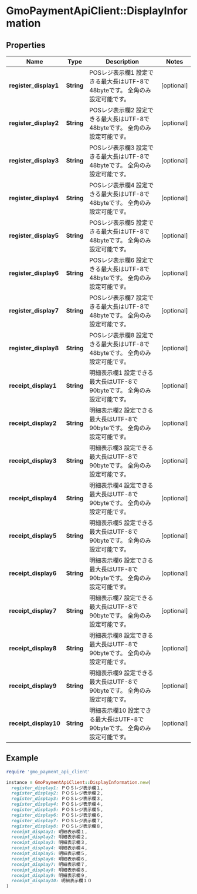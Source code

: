 # GmoPaymentApiClient::DisplayInformation

## Properties

| Name | Type | Description | Notes |
| ---- | ---- | ----------- | ----- |
| **register_display1** | **String** | POSレジ表示欄1   設定できる最大長はUTF-8で48byteです。   全角のみ設定可能です。  | [optional] |
| **register_display2** | **String** | POSレジ表示欄2   設定できる最大長はUTF-8で48byteです。   全角のみ設定可能です。  | [optional] |
| **register_display3** | **String** | POSレジ表示欄3   設定できる最大長はUTF-8で48byteです。   全角のみ設定可能です。  | [optional] |
| **register_display4** | **String** | POSレジ表示欄4   設定できる最大長はUTF-8で48byteです。   全角のみ設定可能です。  | [optional] |
| **register_display5** | **String** | POSレジ表示欄5   設定できる最大長はUTF-8で48byteです。   全角のみ設定可能です。  | [optional] |
| **register_display6** | **String** | POSレジ表示欄6   設定できる最大長はUTF-8で48byteです。   全角のみ設定可能です。  | [optional] |
| **register_display7** | **String** | POSレジ表示欄7   設定できる最大長はUTF-8で48byteです。   全角のみ設定可能です。  | [optional] |
| **register_display8** | **String** | POSレジ表示欄8   設定できる最大長はUTF-8で48byteです。   全角のみ設定可能です。  | [optional] |
| **receipt_display1** | **String** | 明細表示欄1   設定できる最大長はUTF-8で90byteです。   全角のみ設定可能です。  | [optional] |
| **receipt_display2** | **String** | 明細表示欄2   設定できる最大長はUTF-8で90byteです。   全角のみ設定可能です。  | [optional] |
| **receipt_display3** | **String** | 明細表示欄3   設定できる最大長はUTF-8で90byteです。   全角のみ設定可能です。  | [optional] |
| **receipt_display4** | **String** | 明細表示欄4   設定できる最大長はUTF-8で90byteです。   全角のみ設定可能です。  | [optional] |
| **receipt_display5** | **String** | 明細表示欄5   設定できる最大長はUTF-8で90byteです。   全角のみ設定可能です。  | [optional] |
| **receipt_display6** | **String** | 明細表示欄6   設定できる最大長はUTF-8で90byteです。   全角のみ設定可能です。  | [optional] |
| **receipt_display7** | **String** | 明細表示欄7   設定できる最大長はUTF-8で90byteです。   全角のみ設定可能です。  | [optional] |
| **receipt_display8** | **String** | 明細表示欄8   設定できる最大長はUTF-8で90byteです。   全角のみ設定可能です。  | [optional] |
| **receipt_display9** | **String** | 明細表示欄9   設定できる最大長はUTF-8で90byteです。   全角のみ設定可能です。  | [optional] |
| **receipt_display10** | **String** | 明細表示欄10   設定できる最大長はUTF-8で90byteです。   全角のみ設定可能です。  | [optional] |

## Example

```ruby
require 'gmo_payment_api_client'

instance = GmoPaymentApiClient::DisplayInformation.new(
  register_display1: ＰＯＳレジ表示欄１,
  register_display2: ＰＯＳレジ表示欄２,
  register_display3: ＰＯＳレジ表示欄３,
  register_display4: ＰＯＳレジ表示欄４,
  register_display5: ＰＯＳレジ表示欄５,
  register_display6: ＰＯＳレジ表示欄６,
  register_display7: ＰＯＳレジ表示欄７,
  register_display8: ＰＯＳレジ表示欄８,
  receipt_display1: 明細表示欄１,
  receipt_display2: 明細表示欄２,
  receipt_display3: 明細表示欄３,
  receipt_display4: 明細表示欄４,
  receipt_display5: 明細表示欄５,
  receipt_display6: 明細表示欄６,
  receipt_display7: 明細表示欄７,
  receipt_display8: 明細表示欄８,
  receipt_display9: 明細表示欄９,
  receipt_display10: 明細表示欄１０
)
```

